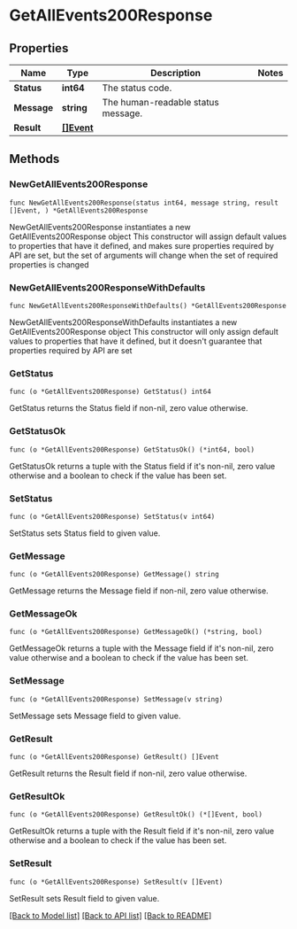 # GetAllEvents200Response

## Properties

Name | Type | Description | Notes
------------ | ------------- | ------------- | -------------
**Status** | **int64** | The status code. | 
**Message** | **string** | The human-readable status message. | 
**Result** | [**[]Event**](Event.md) |  | 

## Methods

### NewGetAllEvents200Response

`func NewGetAllEvents200Response(status int64, message string, result []Event, ) *GetAllEvents200Response`

NewGetAllEvents200Response instantiates a new GetAllEvents200Response object
This constructor will assign default values to properties that have it defined,
and makes sure properties required by API are set, but the set of arguments
will change when the set of required properties is changed

### NewGetAllEvents200ResponseWithDefaults

`func NewGetAllEvents200ResponseWithDefaults() *GetAllEvents200Response`

NewGetAllEvents200ResponseWithDefaults instantiates a new GetAllEvents200Response object
This constructor will only assign default values to properties that have it defined,
but it doesn't guarantee that properties required by API are set

### GetStatus

`func (o *GetAllEvents200Response) GetStatus() int64`

GetStatus returns the Status field if non-nil, zero value otherwise.

### GetStatusOk

`func (o *GetAllEvents200Response) GetStatusOk() (*int64, bool)`

GetStatusOk returns a tuple with the Status field if it's non-nil, zero value otherwise
and a boolean to check if the value has been set.

### SetStatus

`func (o *GetAllEvents200Response) SetStatus(v int64)`

SetStatus sets Status field to given value.


### GetMessage

`func (o *GetAllEvents200Response) GetMessage() string`

GetMessage returns the Message field if non-nil, zero value otherwise.

### GetMessageOk

`func (o *GetAllEvents200Response) GetMessageOk() (*string, bool)`

GetMessageOk returns a tuple with the Message field if it's non-nil, zero value otherwise
and a boolean to check if the value has been set.

### SetMessage

`func (o *GetAllEvents200Response) SetMessage(v string)`

SetMessage sets Message field to given value.


### GetResult

`func (o *GetAllEvents200Response) GetResult() []Event`

GetResult returns the Result field if non-nil, zero value otherwise.

### GetResultOk

`func (o *GetAllEvents200Response) GetResultOk() (*[]Event, bool)`

GetResultOk returns a tuple with the Result field if it's non-nil, zero value otherwise
and a boolean to check if the value has been set.

### SetResult

`func (o *GetAllEvents200Response) SetResult(v []Event)`

SetResult sets Result field to given value.



[[Back to Model list]](../README.md#documentation-for-models) [[Back to API list]](../README.md#documentation-for-api-endpoints) [[Back to README]](../README.md)


